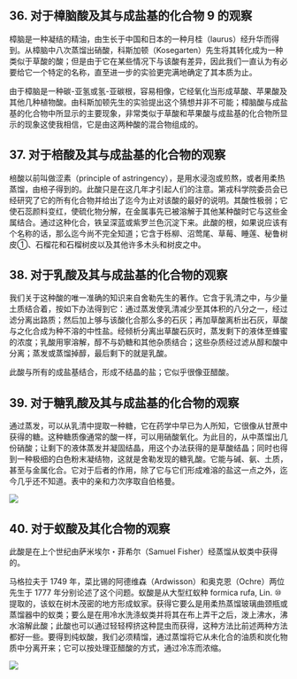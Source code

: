 ## 36. 对于樟脑酸及其与成盐基的化合物 9 的观察

樟脑是一种凝结的精油，由生长于中国和日本的一种月桂（laurus）经升华而得到。从樟脑中八次蒸馏出硝酸，科斯加顿（Kosegarten）先生将其转化成为一种类似于草酸的酸；但是由于它在某些情况下与该酸有差异，因此我们一直认为有必要给它一个特定的名称，直至进一步的实验更完满地确定了其本质为止。

由于樟脑是一种碳-亚氢或氢-亚碳根，容易相像，它经氧化当形成草酸、苹果酸及其他几种植物酸。由科斯加顿先生的实验提出这个猜想并非不可能；樟脑酸与成盐基的化合物中所显示的主要现象，非常类似于草酸和苹果酸与成盐基的化合物所显示的现象这使我相信，它是由这两种酸的混合物组成的。

## 37. 对于棓酸及其与成盐基的化合物的观察

棓酸以前叫做涩素（principle of astringency），是用水浸泡或煎熬，或者用柔热蒸馏，由棓子得到的。此酸只是在这几年才引起人们的注意。第戎科学院委员会已经研究了它的所有化合物并给出了迄今为止对该酸的最好的说明。其酸性极弱；它使石蕊颜料变红，使硫化物分解，在金属事先已被溶解于其他某种酸时它与这些金属结合。通过这种化合，铁呈深蓝或紫罗兰色沉淀下来。此酸的根，如果说应该有个名称的话，那么迄今尚不完全知道；它含于栎柳、沼莺尾、草莓、睡莲、秘鲁树皮①、石榴花和石榴树皮以及其他许多木头和树皮之中。

## 38. 对于乳酸及其与成盐基的化合物的观察

我们关于这种酸的唯一准确的知识来自舍勒先生的著作。它含于乳清之中，与少量土质结合着，按如下办法得到它：通过蒸发使乳清减少至其体积的八分之一，经过滤分离出路质；然后加上够与该酸化合那么多的石灰；再加草酸离析出石灰，草酸与之化合成为种不溶的中性盐。经倾析分离出草酸石灰时，蒸发剩下的液体至蜂蜜的浓度；乳酸用寧溶解，醇不与奶糖和其他杂质结合；这些杂质经过滤从醇和酸中分离；蒸发或蒸馏掉醇，最后剩下的就是乳酸。

此酸与所有的成盐基结合，形成不结晶的盐；它似乎很像亚醋酸。

## 39. 对于糖乳酸及其与成盐基的化合物的观察

通过蒸发，可以从乳清中提取一种糖，它在药学中早已为人所知，它很像从甘蔗中获得的糖。这种糖质像通常的酸一样，可以用硝酸氧化。为此目的，从中蒸馏出几份硝酸；让剩下的液体蒸发并凝固结晶，用这个办法获得的是草酸结晶；同时也得到一种极细的白色粉末凝结物，这就是舍勒发现的糖乳酸。它能与碱、氨、土质，甚至与金属化合。它对于后者的作用，除了它与它们形成难溶的盐这一点之外，迄今几乎还不知道。表中的亲和力次序取自伯格曼。

![](https://raw.githubusercontent.com/dalong0514/selfstudy/master/图片链接/化工书籍/2019390.PNG)

## 40. 对于蚁酸及其化合物的观察

此酸是在上个世纪由萨米埃尔・菲希尔（Samuel Fisher）经蒸馏从蚁类中获得的。

马格拉夫于 1749 年，菜比锡的阿德维森（Ardwisson）和奥克恩（Ochre）两位先生于 1777 年分别论述了这个问题。蚁酸是从大型红蚁种 formica rufa, Lin. ⑩提取的，该蚁在树木茂密的地方形成蚁家。获得它要么是用柔热蒸馏玻璃曲颈瓶或蒸馏器中的蚁类；要么是在用冷水洗涤蚁类并将其在布上弄干之后，泼上沸水，沸水溶解此酸；此酸也可以通过轻轻榨挤这种昆虫而获得，这种方法比前述两种方法都好一些。要得到纯蚁酸，我们必须精馏，通过蒸馏将它从未化合的油质和炭化物质中分离开来；它可以按处理亚醋酸的方式，通过冷冻而浓缩。

![](https://raw.githubusercontent.com/dalong0514/selfstudy/master/图片链接/化工书籍/2019391.PNG)

